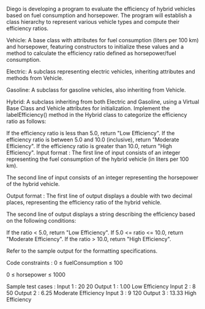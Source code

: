 Diego is developing a program to evaluate the efficiency of hybrid vehicles based on fuel consumption and horsepower. The program will establish a class hierarchy to represent various vehicle types and compute their efficiency ratios.



Vehicle: A base class with attributes for fuel consumption (liters per 100 km) and horsepower, featuring constructors to initialize these values and a method to calculate the efficiency ratio defined as horsepower/fuel consumption.



Electric: A subclass representing electric vehicles, inheriting attributes and methods from Vehicle.



Gasoline: A subclass for gasoline vehicles, also inheriting from Vehicle.



Hybrid: A subclass inheriting from both Electric and Gasoline, using a Virtual Base Class and Vehicle attributes for initialization. Implement the labelEfficiency() method in the Hybrid class to categorize the efficiency ratio as follows:



If the efficiency ratio is less than 5.0, return "Low Efficiency".
If the efficiency ratio is between 5.0 and 10.0 (inclusive), return "Moderate Efficiency".
If the efficiency ratio is greater than 10.0, return "High Efficiency".
Input format :
The first line of input consists of an integer representing the fuel consumption of the hybrid vehicle (in liters per 100 km).

The second line of input consists of an integer representing the horsepower of the hybrid vehicle.

Output format :
The first line of output displays a double with two decimal places, representing the efficiency ratio of the hybrid vehicle.

The second line of output displays a string describing the efficiency based on the following conditions:

If the ratio < 5.0, return "Low Efficiency".
If 5.0 <= ratio <= 10.0, return "Moderate Efficiency".
If the ratio > 10.0, return "High Efficiency".


Refer to the sample output for the formatting specifications.

Code constraints :
0 ≤ fuelConsumption ≤ 100

0 ≤ horsepower ≤ 1000

Sample test cases :
Input 1 :
20
20
Output 1 :
1.00
Low Efficiency
Input 2 :
8
50
Output 2 :
6.25
Moderate Efficiency
Input 3 :
9
120
Output 3 :
13.33
High Efficiency
